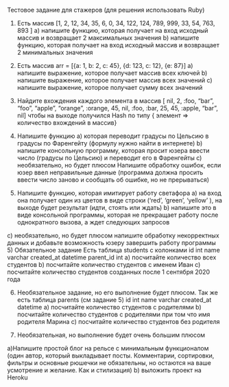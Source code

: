 Тестовое задание для стажеров
(для решения использовать Ruby)

1) Есть массив
[1, 2, 12, 34, 35, 6, 0, 34, 122, 124, 789, 999, 33, 54, 763, 893
]
a) напишите функцию, которая получает на вход исходный массив и возвращает 2
максимальных значения
b) напишите функцию, которая получает на вход исходный массив и возвращает 2
минимальных значения

2) Есть массив
arr = [{a: 1, b: 2, c: 45}, {d: 123, c: 12}, {e: 87}]
a) напишите выражение, которое получает массив всех ключей
b) напишите выражение, которое получает массив всех значений
с) напишите выражение, которое получает сумму всех значений

3) Найдите вхождения каждого элемента в массив
[ nil, 2, :foo, “bar”, “foo”, “apple”, “orange”, :orange, 45, nil,
:foo, :bar, 25, 45, :apple, “bar”, nil]
чтобы на выходе получился Hash по типу { элемент => количество вхождений в
массив}

4) Напишите функцию
a) которая переводит градусы по Цельсию в градусы по Фаренгейту (формулу нужно
найти в интернете)
b) напишите консольную программу, которая просит юзера ввести число (градусы по
Цельсию) и переводит его в Фаренгейты
с) необязательно, но будет плюсом Напишите обработку ошибок, если юзер ввел
неправильные данные (программа должна просить ввести число заново и сообщать об
ошибке, но не прерываться)

5) Напишите функцию, которая имитирует работу светафора
a) на вход она получает один из цветов в виде строки (‘red’, ‘green’, ‘yellow’ ), на выходе
будет результат (идти, стоять или ждать)
b) напишите это в виде консольной программы, которая не прекращает работу после
однократного вызова, а ждет следующих запросов

c) необязательно, но будет плюсом напишите обработку некорректных данных и
добавьте возможность юзеру завершить работу программы
5) Обязательное задание
Есть таблица students с колонками
id int
name varchar
created_at datetime
parent_id int
a) посчитайте количество всех студентов
b) посчитайте количество студентов с именем Иван
c) посчитайте количество студентов созданных после 1 сентября 2020 года

6) Необязательное задание, но его выполнение будет плюсом.
Так же есть таблица parents (см задание 5)
id int
name varchar
created_at datetime
a) посчитайте количество студентов с родителями
b) посчитайте количество студентов с родителями при том что имя родителя Марина
c) посчитайте количество студентов без родителя

7) Необязательная, но выполнение будет очень большим плюсом

a)Напишите простой блог на рельсе с минимальным функционалом (один автор,
который выкладывает посты. Комментарии, сортировки, фильтры и основные рюшечки
не обязательны, но остаются на ваше усмотрение и желание. Как и стилизация)
b) выложить проект на Heroku